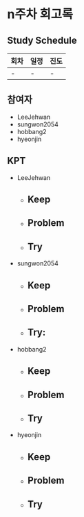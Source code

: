 # n주차 회고록


## Study Schedule
회차 | 일정 | 진도
------|------|-----
-|-|-

## 참여자

* LeeJehwan
* sungwon2054
* hobbang2
* hyeonjin

## KPT

* LeeJehwan
  * Keep
    - 
  * Problem
    - 
  * Try
    - 
  
* sungwon2054
  * Keep
    - 
  * Problem
    - 
  * Try:
    - 
  
* hobbang2
  * Keep
    - 
  * Problem
    - 
  * Try
    - 
    
* hyeonjin
  * Keep
    - 
  * Problem
    - 
  * Try
    - 
